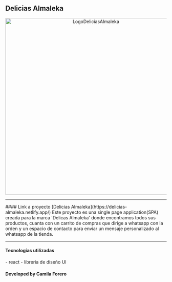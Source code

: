 <h2>Delicias Almaleka</h2><p align="center">
<img width="550px"src="https://user-images.githubusercontent.com/86115727/210088508-6e260791-bbda-43ea-897f-247f60fbead5.png" alt="LogoDeliciasAlmaleka">
</p>
<hr>
#### Link a proyecto
[Delicias Almaleka](https://delicias-almaleka.netlify.app/)
Este proyecto es una single page application(SPA) creada para la marca 'Delicas Almaleka' donde encontramos todos sus productos, cuanta con un carrito de compras que dirige a whatsapp con la orden y un espacio de contacto para enviar un mensaje personalizado al whatsapp de la tienda. 
<hr>
<h4>Tecnologías utilizadas</h4>
- react - libreria de diseño UI



<h4>Developed by Camila Forero</h4>